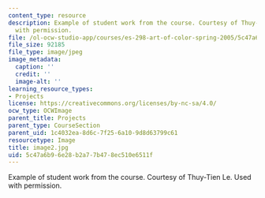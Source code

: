 ```yaml
---
content_type: resource
description: Example of student work from the course. Courtesy of Thuy-Tien Le. Used
  with permission.
file: /ol-ocw-studio-app/courses/es-298-art-of-color-spring-2005/5c47a6b96e28b2a77b478ec510e6511f_image2.jpg
file_size: 92185
file_type: image/jpeg
image_metadata:
  caption: ''
  credit: ''
  image-alt: ''
learning_resource_types:
- Projects
license: https://creativecommons.org/licenses/by-nc-sa/4.0/
ocw_type: OCWImage
parent_title: Projects
parent_type: CourseSection
parent_uid: 1c4032ea-8d6c-7f25-6a10-9d8d63799c61
resourcetype: Image
title: image2.jpg
uid: 5c47a6b9-6e28-b2a7-7b47-8ec510e6511f
---
```

Example of student work from the course. Courtesy of Thuy-Tien Le. Used with permission.